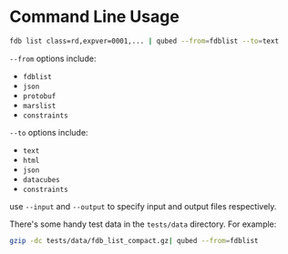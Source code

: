 # Command Line Usage

```bash
fdb list class=rd,expver=0001,... | qubed --from=fdblist --to=text
```

`--from` options include:
* `fdblist`
* `json`
* `protobuf`
* `marslist`
* `constraints`

`--to` options include:
* `text`
* `html`
* `json`
* `datacubes`
* `constraints`

use `--input` and `--output` to specify input and output files respectively.


There's some handy test data in the `tests/data` directory. For example:
```bash
gzip -dc tests/data/fdb_list_compact.gz| qubed --from=fdblist
```

